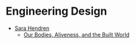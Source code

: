 # Engineering Design
* [Sara Hendren](https://sarahendren.com/)
  * [Our Bodies, Aliveness, and the Built World](https://onbeing.org/programs/sara-hendren-our-bodies-aliveness-and-the-built-world/)
